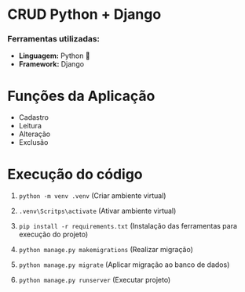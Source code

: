 # CRUD Python + Django

### Ferramentas utilizadas:
- <strong>Linguagem:</strong> Python 🐍
- <strong>Framework:</strong> Django

# Funções da Aplicação
- Cadastro
- Leitura
- Alteração
- Exclusão

# Execução do código

1. `python -m venv .venv` (Criar ambiente virtual)

2. `.venv\Scritps\activate` (Ativar ambiente virtual)

3. `pip install -r requirements.txt` (Instalação das ferramentas para execução do projeto)

4. `python manage.py makemigrations` (Realizar migração)

5. `python manage.py migrate` (Aplicar migração ao banco de dados)

6. `python manage.py runserver` (Executar projeto)
